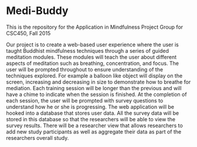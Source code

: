 # Medi-Buddy
This is the repository for the Application in Mindfulness Project Group for CSC450, Fall 2015

Our project is to create a web-based user experience where the user is taught Buddhist mindfulness techniques through a series of guided meditation modules. These modules will teach the user about different aspects of meditation such as breathing, concentration, and focus. The user will be prompted throughout to ensure understanding of the techniques explored. For example a balloon like object will display on the screen, increasing and decreasing in size to demonstrate how to breathe for mediation. Each training session will be longer than the previous and will have a chime to indicate when the session is finished.  At the completion of each session, the user will be prompted with survey questions to understand how he or she is progressing. The web application will be hooked into a database that stores user data. All the survey data will be stored in this database so that the researchers will be able to view the survey results. There will be a researcher view that allows researchers to add new study participants as well as aggregate their data as part of the researchers overall study. 
